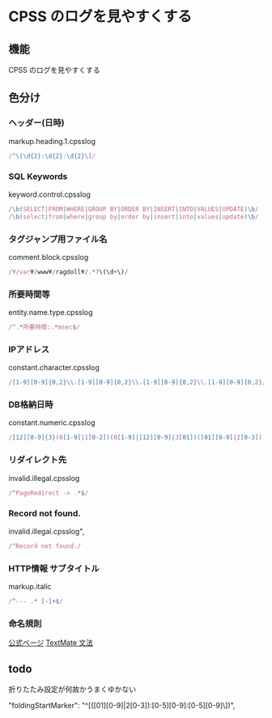 # CPSS のログを見やすくする

## 機能
CPSS のログを見やすくする

## 色分け
### ヘッダー(日時)
markup.heading.1.cpsslog
```js
/^\[\d{2}:\d{2}:\d{2}\]/
```

### SQL Keywords
keyword.control.cpsslog
```js
/\b(SELECT|FROM|WHERE|GROUP BY|ORDER BY|INSERT|INTO|VALUES|UPDATE)\b/
/\b(select|from|where|group by|order by|insert|into|values|update)\b/
```

### タグジャンプ用ファイル名
comment.block.cpsslog
```js
/¥/var¥/www¥/ragdoll¥/.*?\(\d+\)/
```

### 所要時間等
entity.name.type.cpsslog
```js
/^.*所要時間:.*msec$/
```

### IPアドレス
constant.character.cpsslog
```js
/[1-9][0-9]{0,2}\\.[1-9][0-9]{0,2}\\.[1-9][0-9]{0,2}\\.[1-9][0-9]{0,2}/
```

### DB格納日時
constant.numeric.cpsslog
```js
/[12][0-9]{3}(0[1-9]|1[0-2])(0[1-9]|[12][0-9]|3[01])([01][0-9]|2[0-3])[0-5][0-9][0-5][0-9]/
```

### リダイレクト先
invalid.illegal.cpsslog
```js
/^PageRedirect -> .*$/
```

### Record not found.
invalid.illegal.cpsslog",
```js
/^Record not found./
```

### HTTP情報 サブタイトル
markup.italic
```js
/^--- .* [-]+$/
```

### 命名規則
[公式ページ](https://code.visualstudio.com/api/language-extensions/syntax-highlight-guide)
[TextMate 文法](https://macromates.com/manual/en/language_grammars)

## todo

折りたたみ設定が何故かうまくゆかない

"foldingStartMarker": "^[([01][0-9]|2[0-3]):[0-5][0-9]:[0-5][0-9]\\])",
